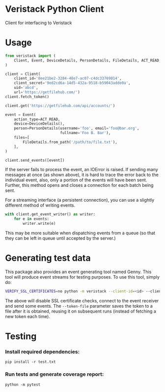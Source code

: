 # Veristack Python Client
Client for interfacing to Veristack

# Usage
```python
from veristack import (
    Client, Event, DeviceDetails, PersonDetails, FileDetails, ACT_READ,
)

client = Client(
    client_id='8ee21be2-3284-48e7-ac07-c4dc33769014',
    client_secret='9ed2cd6a-14d5-432a-9518-b59043adde0a',
    uid='abcd',
    url='https://getfilehub.com/')
client.fetch_token()

client.get('https://getfilehub.com/api/accounts/')

event = Event(
    action_type=ACT_READ,
    device=DeviceDetails(),
    person=PersonDetails(username='foo', email='foo@bar.org',
                         fullname='Foo B. Bar'),
    files=[
        FileDetails.from_path('/path/to/file.txt'),
    ],
)

client.send_events([event])
```

If the server fails to process the event, an IOError is raised. If sending many
messages at once (as shown above), it is hard to trace the error back to the
individual event, also, only a portion of the events will have been sent.
Further, this method opens and closes a connection for each batch being sent.

For a streaming interface (a persistent connection), you can use a slightly
different method of writing events.

```python
with client.get_event_writer() as writer:
    for e in events:
        writer.write(e)
```

This may be more suitable when dispatching events from a queue (so that they
can be left in queue until accepted by the server.)

# Generating test data

This package also provides an event generating tool named Genny. This tool will
produce event streams for testing purposes. To use this tool, simply do:

```bash
VERIFY_SSL_CERTIFICATES=no python -m veristack --client-id=<id> --client-secret=<secret> --host=https://localhost/ --token-file=oauth.token
```

The above will disable SSL certificate checks, connect to the event receiver
and send some events. The `--token-file` parameter saves the token to a file
after it is obtained, reusing it on subsequent runs (instead of fetching a new
token each time).

# Testing

### Install required dependencies:
```
pip install -r test.txt
```
### Run tests and generate coverage report:
```
python -m pytest
```
